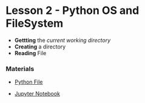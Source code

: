# Lesson 2 - Python OS and FileSystem

* **Gettting** the *current working directory*
* **Creating** a directory
* **Reading** File

### Materials

* [Python File](./solution.py)

* [Jupyter Notebook](./solution.ipynb)
